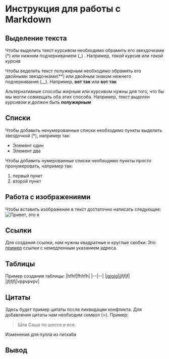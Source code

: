 # Инструкция для работы с Markdown

## Выделение текста

Чтобы выделить текст курсивом необходимо обрамить его звездочками (*) или нижним подчеркиванием (_) . Например, *такой курсив* или _такой курсив_

Чтобы веделить текст полужирным необходимо обрамить его двойными звездочками(**) или двойным знаком нижнего подчеркивания (__). Например, **вот так** или __вот так__

Альтернативные способы жирным или курсивом нужны для того, что бы мы могли совмещать оба этих способа. Например, _текст выделен курсивом и должен быть **полужирным**_  

## Списки

Чтобы добавить ненумерованные списки необходимо пункты выделить звездочкой (*), например так:
* Элемент один
* Элемент два


Чтобы добавить нумерованные списки необходимо пункты просто пронумеровать, например так:
1. первый пункт
2. второй пункт

## Работа с изображениями

Чтобы вставить изображение в текст достаточно написать следующее: ![Привет, это я](Ya.jpg) 

## Ссылки

Для создания ссылки, нам нужны квадратные и круглые скобки:
Это [пример](http://example.com/ "заголовок") ссылки с немедленным указанием
адреса.

## Таблицы
Пример создания таблицы:
|hfhf|fhhfh|
|--|--|
|jgjgjg|jjfjfjf|
|jfjfjfj|vppvpvpv|
## Цитаты

Здесь будет пример цитаты пссле ликвидации конфликта.
Для добавления цитаты нам необходим символ (>). Пример:
> Шла Саша по шоссе и все.


 Изменения для пулла из гитхаба
## Вывод
